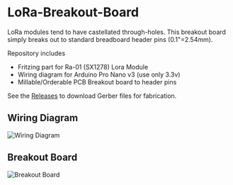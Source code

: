 # LoRa-Breakout-Board

LoRa modules tend to have castellated through-holes. This breakout board simply breaks out to standard breadboard header pins (0.1"=2.54mm).

Repository includes
* Fritzing part for Ra-01 (SX1278) Lora Module
* Wiring diagram for Arduino Pro Nano v3 (use only 3.3v)
* Millable/Orderable PCB Breakout board to header pins


See the [Releases](https://github.com/kevinta893/LoRa-Breakout-Board/releases) to download Gerber files for fabrication.



## Wiring Diagram
![Wiring Diagram](https://raw.githubusercontent.com/kevinta893/LoRa-Breakout-Board/master/fritzing/Arduino%20Pro%20Nano%20V3%20to%20Ra-01%20(SX1278)_bb.png)

## Breakout Board
![Breakout Board](https://raw.githubusercontent.com/kevinta893/LoRa-Breakout-Board/master/breakout/Ra-01%20Breakout%20Board_pcb.png)


